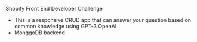 Shopify Front End Developer Challenge
- This is a responsive CRUD app that can answer your question based on common knowledge using GPT-3 OpenAI
- MonggoDB backend
